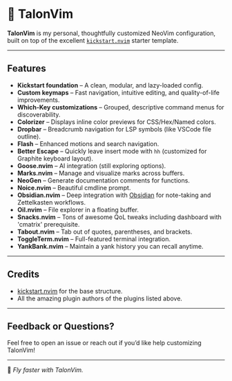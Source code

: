 # 🦅 TalonVim

**TalonVim** is my personal, thoughtfully customized NeoVim configuration, built on top of the excellent [`kickstart.nvim`](https://github.com/nvim-lua/kickstart.nvim) starter template.

---

## Features

- **Kickstart foundation** – A clean, modular, and lazy-loaded config.
- **Custom keymaps** – Fast navigation, intuitive editing, and quality-of-life improvements.
- **Which-Key customizations** – Grouped, descriptive command menus for discoverability.
- **Colorizer** – Displays inline color previews for CSS/Hex/Named colors.
- **Dropbar** – Breadcrumb navigation for LSP symbols (like VSCode file outline).
- **Flash** – Enhanced motions and search navigation.
- **Better Escape** – Quickly leave insert mode with `hh` (customized for Graphite keyboard layout).
- **Goose.nvim** – AI integration (still exploring options).
- **Marks.nvim** – Manage and visualize marks across buffers.
- **NeoGen** – Generate documentation comments for functions.
- **Noice.nvim** – Beautiful cmdline prompt.
- **Obsidian.nvim** – Deep integration with [Obsidian](https://obsidian.md/) for note-taking and Zettelkasten workflows.
- **Oil.nvim** – File explorer in a floating buffer.
- **Snacks.nvim** – Tons of awesome QoL tweaks including dashboard with 'cmatrix' prerequisite.
- **Tabout.nvim** – Tab out of quotes, parentheses, and brackets.
- **ToggleTerm.nvim** – Full-featured terminal integration.
- **YankBank.nvim** – Maintain a yank history you can recall anytime.

---
## Credits

* [kickstart.nvim](https://github.com/nvim-lua/kickstart.nvim) for the base structure.
* All the amazing plugin authors of the plugins listed above.

---

## Feedback or Questions?

Feel free to open an issue or reach out if you’d like help customizing TalonVim!

---

🦅 *Fly faster with TalonVim.*
